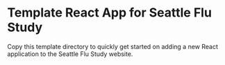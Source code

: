 # Template React App for Seattle Flu Study

Copy this template directory to quickly get started on adding a new React application to the Seattle Flu Study website.
